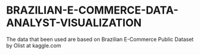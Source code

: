 # BRAZILIAN-E-COMMERCE-DATA-ANALYST-VISUALIZATION
The data that been used are based on Brazilian E-Commerce Public Dataset by Olist at kaggle.com
